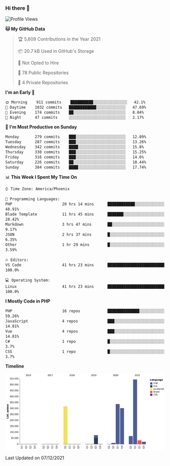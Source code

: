 ### Hi there 👋

<!--START_SECTION:waka-->
![Profile Views](http://img.shields.io/badge/Profile%20Views-0-blue)

**🐱 My GitHub Data** 

> 🏆 5,609 Contributions in the Year 2021
 > 
> 📦 20.7 kB Used in GitHub's Storage 
 > 
> 🚫 Not Opted to Hire
 > 
> 📜 78 Public Repositories 
 > 
> 🔑 4 Private Repositories  
 > 
**I'm an Early 🐤** 

```text
🌞 Morning    911 commits    ██████████░░░░░░░░░░░░░░░   42.1% 
🌆 Daytime    1032 commits   ████████████░░░░░░░░░░░░░   47.69% 
🌃 Evening    174 commits    ██░░░░░░░░░░░░░░░░░░░░░░░   8.04% 
🌙 Night      47 commits     ░░░░░░░░░░░░░░░░░░░░░░░░░   2.17%

```
📅 **I'm Most Productive on Sunday** 

```text
Monday       279 commits    ███░░░░░░░░░░░░░░░░░░░░░░   12.89% 
Tuesday      287 commits    ███░░░░░░░░░░░░░░░░░░░░░░   13.26% 
Wednesday    342 commits    ████░░░░░░░░░░░░░░░░░░░░░   15.8% 
Thursday     330 commits    ███░░░░░░░░░░░░░░░░░░░░░░   15.25% 
Friday       316 commits    ███░░░░░░░░░░░░░░░░░░░░░░   14.6% 
Saturday     226 commits    ██░░░░░░░░░░░░░░░░░░░░░░░   10.44% 
Sunday       384 commits    ████░░░░░░░░░░░░░░░░░░░░░   17.74%

```


📊 **This Week I Spent My Time On** 

```text
⌚︎ Time Zone: America/Phoenix

💬 Programming Languages: 
PHP                      20 hrs 14 mins      ████████████░░░░░░░░░░░░░   48.91% 
Blade Template           11 hrs 45 mins      ███████░░░░░░░░░░░░░░░░░░   28.42% 
Markdown                 3 hrs 47 mins       ██░░░░░░░░░░░░░░░░░░░░░░░   9.17% 
JSON                     2 hrs 37 mins       █░░░░░░░░░░░░░░░░░░░░░░░░   6.35% 
Other                    1 hr 29 mins        █░░░░░░░░░░░░░░░░░░░░░░░░   3.59%

🔥 Editors: 
VS Code                  41 hrs 23 mins      █████████████████████████   100.0%

💻 Operating System: 
Linux                    41 hrs 23 mins      █████████████████████████   100.0%

```

**I Mostly Code in PHP** 

```text
PHP                      16 repos            ██████████████░░░░░░░░░░░   59.26% 
JavaScript               4 repos             ███░░░░░░░░░░░░░░░░░░░░░░   14.81% 
Vue                      4 repos             ███░░░░░░░░░░░░░░░░░░░░░░   14.81% 
C#                       1 repo              █░░░░░░░░░░░░░░░░░░░░░░░░   3.7% 
CSS                      1 repo              █░░░░░░░░░░░░░░░░░░░░░░░░   3.7%

```


**Timeline**

![Chart not found](https://raw.githubusercontent.com/mikebronner/mikebronner/master/charts/bar_graph.png) 


 Last Updated on 07/12/2021
<!--END_SECTION:waka-->

<!--
**mikebronner/mikebronner** is a ✨ _special_ ✨ repository because its `README.md` (this file) appears on your GitHub profile.

Here are some ideas to get you started:

- 🔭 I’m currently working on ...
- 🌱 I’m currently learning ...
- 👯 I’m looking to collaborate on ...
- 🤔 I’m looking for help with ...
- 💬 Ask me about ...
- 📫 How to reach me: ...
- 😄 Pronouns: ...
- ⚡ Fun fact: ...
-->
